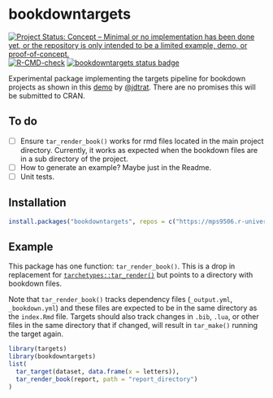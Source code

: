 
<!-- README.md is generated from README.Rmd. Please edit that file -->

# bookdowntargets

<!-- badges: start -->

[![Project Status: Concept – Minimal or no implementation has been done
yet, or the repository is only intended to be a limited example, demo,
or
proof-of-concept.](https://www.repostatus.org/badges/latest/concept.svg)](https://www.repostatus.org/#concept)
[![R-CMD-check](https://github.com/mps9506/bookdowntargets/actions/workflows/R-CMD-check.yaml/badge.svg)](https://github.com/mps9506/bookdowntargets/actions/workflows/R-CMD-check.yaml)
[![bookdowntargets status
badge](https://mps9506.r-universe.dev/badges/bookdowntargets)](https://mps9506.r-universe.dev/bookdowntargets)
<!-- badges: end -->

Experimental package implementing the targets pipeline for bookdown
projects as shown in this
[demo](https://github.com/jdtrat/tar-render-book-demo) by
[@jdtrat](https://github.com/jdtrat). There are no promises this will be
submitted to CRAN.

## To do

- [ ] Ensure `tar_render_book()` works for rmd files located in the main
  project directory. Currently, it works as expected when the bookdown
  files are in a sub directory of the project.
- [ ] How to generate an example? Maybe just in the Readme.
- [ ] Unit tests.

## Installation

``` r
install.packages("bookdowntargets", repos = c("https://mps9506.r-universe.dev", "https://cloud.r-project.org"))
```

## Example

This package has one function: `tar_render_book()`. This is a drop in
replacement for
[`tarchetypes::tar_render()`](https://github.com/ropensci/tarchetypes)
but points to a directory with bookdown files.

Note that `tar_render_book()` tracks dependency files (`_output.yml`,
`_bookdown.yml`) and these files are expected to be in the same
directory as the `index.Rmd` file. Targets should also track changes in
`.bib`, `.lua`, or other files in the same directory that if changed,
will result in `tar_make()` running the target again.

``` r
library(targets)
library(bookdowntargets)
list(
  tar_target(dataset, data.frame(x = letters)),
  tar_render_book(report, path = "report_directory")
)
```
